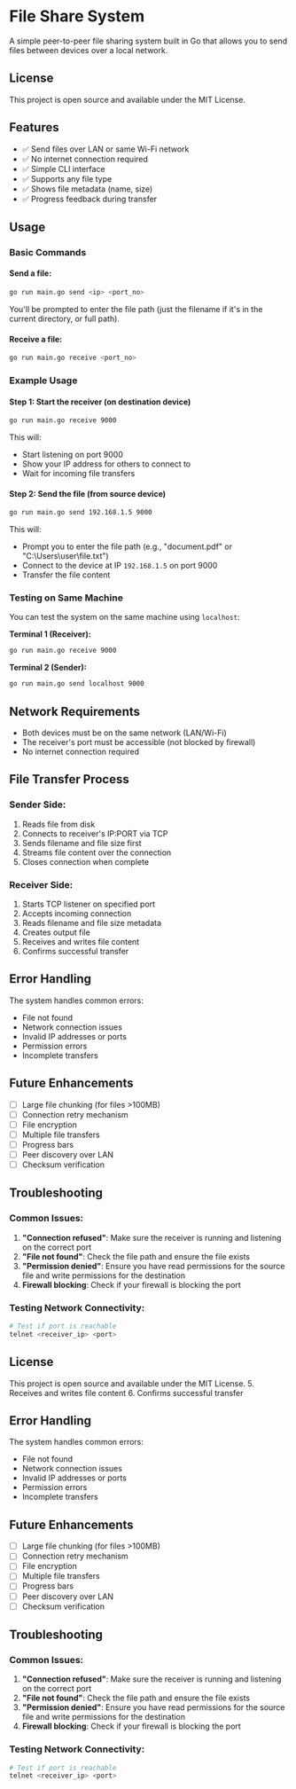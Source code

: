 # File Share System

A simple peer-to-peer file sharing system built in Go that allows you to send files between devices over a local network.

## License

This project is open source and available under the MIT License.

## Features

- ✅ Send files over LAN or same Wi-Fi network
- ✅ No internet connection required
- ✅ Simple CLI interface
- ✅ Supports any file type
- ✅ Shows file metadata (name, size)
- ✅ Progress feedback during transfer

## Usage

### Basic Commands

#### Send a file:
```bash
go run main.go send <ip> <port_no>
```
You'll be prompted to enter the file path (just the filename if it's in the current directory, or full path).

#### Receive a file:
```bash
go run main.go receive <port_no>
```

### Example Usage

#### Step 1: Start the receiver (on destination device)
```bash
go run main.go receive 9000
```
This will:
- Start listening on port 9000
- Show your IP address for others to connect to
- Wait for incoming file transfers

#### Step 2: Send the file (from source device)
```bash
go run main.go send 192.168.1.5 9000
```
This will:
- Prompt you to enter the file path (e.g., "document.pdf" or "C:\Users\user\file.txt")
- Connect to the device at IP `192.168.1.5` on port 9000
- Transfer the file content

### Testing on Same Machine

You can test the system on the same machine using `localhost`:

**Terminal 1 (Receiver):**
```bash
go run main.go receive 9000
```

**Terminal 2 (Sender):**
```bash
go run main.go send localhost 9000
```

## Network Requirements

- Both devices must be on the same network (LAN/Wi-Fi)
- The receiver's port must be accessible (not blocked by firewall)
- No internet connection required

## File Transfer Process

### Sender Side:
1. Reads file from disk
2. Connects to receiver's IP:PORT via TCP
3. Sends filename and file size first
4. Streams file content over the connection
5. Closes connection when complete

### Receiver Side:
1. Starts TCP listener on specified port
2. Accepts incoming connection
3. Reads filename and file size metadata
4. Creates output file
5. Receives and writes file content
6. Confirms successful transfer

## Error Handling

The system handles common errors:
- File not found
- Network connection issues
- Invalid IP addresses or ports
- Permission errors
- Incomplete transfers

## Future Enhancements

- [ ] Large file chunking (for files >100MB)
- [ ] Connection retry mechanism
- [ ] File encryption
- [ ] Multiple file transfers
- [ ] Progress bars
- [ ] Peer discovery over LAN
- [ ] Checksum verification

## Troubleshooting

### Common Issues:

1. **"Connection refused"**: Make sure the receiver is running and listening on the correct port
2. **"File not found"**: Check the file path and ensure the file exists
3. **"Permission denied"**: Ensure you have read permissions for the source file and write permissions for the destination
4. **Firewall blocking**: Check if your firewall is blocking the port

### Testing Network Connectivity:

```bash
# Test if port is reachable
telnet <receiver_ip> <port>
```

## License

This project is open source and available under the MIT License.
5. Receives and writes file content
6. Confirms successful transfer

## Error Handling

The system handles common errors:
- File not found
- Network connection issues
- Invalid IP addresses or ports
- Permission errors
- Incomplete transfers

## Future Enhancements

- [ ] Large file chunking (for files >100MB)
- [ ] Connection retry mechanism
- [ ] File encryption
- [ ] Multiple file transfers
- [ ] Progress bars
- [ ] Peer discovery over LAN
- [ ] Checksum verification

## Troubleshooting

### Common Issues:

1. **"Connection refused"**: Make sure the receiver is running and listening on the correct port
2. **"File not found"**: Check the file path and ensure the file exists
3. **"Permission denied"**: Ensure you have read permissions for the source file and write permissions for the destination
4. **Firewall blocking**: Check if your firewall is blocking the port

### Testing Network Connectivity:

```bash
# Test if port is reachable
telnet <receiver_ip> <port>
```

